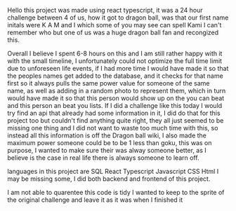 Hello this project was made using react typescript, it was a 24 hour challenge between 4 of us, how it got to dragon ball, was that our first name initals were K A M and I which some of you may see can spell Kami I can't remember who but one of us was a huge dragon ball fan and recongized this. 

Overall I believe I spent 6-8 hours on this and I am still rather happy with it with the small timeline, I unfortunately could not optimize the full time limit due to unforeseen life events, if I had more time I would have made it so that the peoples names get added to the database, and it checks for that name first so it always pulls the same power value for someone of the same name, as well as adding in a random photo to represent them, which in turn would have made it so that this person would show up on the you can beat and this person an beat you lists. If I did a challenge like this today I would try find an api that already had some information in it, I did do that for this project too but couldn't find anything quite right, they all just seemed to be missing one thing and I did not want to waste too much time with this, so instead all this information is off the Dragon ball wiki, I also made the maximum power someone could be to be 1 less than goku, this was on purpose, I wanted to make sure their was alway someone better, as I believe is the case in real life there is always someone to learn off.

languages in this project are 
SQL 
React 
Typescript
Javascript
CSS
Html
I may be missing some, I did both backend and frontend of this project.


I am not able to quarentee this code is tidy I wanted to keep to the sprite of the original challenge and leave it as it was when I finished it
